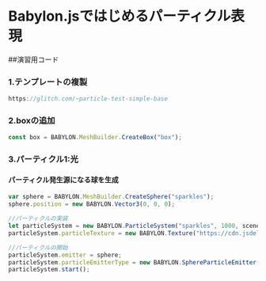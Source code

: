 # Babylon.jsではじめるパーティクル表現
##演習用コード
### 1.テンプレートの複製
```javascript
https://glitch.com/~particle-test-simple-base
```
### 2.boxの追加
```javascript
const box = BABYLON.MeshBuilder.CreateBox("box");
```
### 3.パーティクル1:光
#### パーティクル発生源になる球を生成
```javascript
var sphere = BABYLON.MeshBuilder.CreateSphere("sparkles"); 
sphere.position = new BABYLON.Vector3(0, 0, 0); 
```
```javascript
//パーティクルの実装
let particleSystem = new BABYLON.ParticleSystem("sparkles", 1000, scene);
particleSystem.particleTexture = new BABYLON.Texture("https://cdn.jsdelivr.net/gh/capucat/blendermodels/flwr.png", scene);
```

```javascript
//パーティクルの開始
particleSystem.emitter = sphere;
particleSystem.particleEmitterType = new BABYLON.SphereParticleEmitter();    
particleSystem.start();
```



<br>
<br>
<br>
